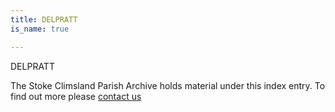 ```yaml
---
title: DELPRATT
is_name: true

---
```


DELPRATT


The Stoke Climsland Parish Archive holds material under this index entry. To find out more please [contact us](/contact/)
